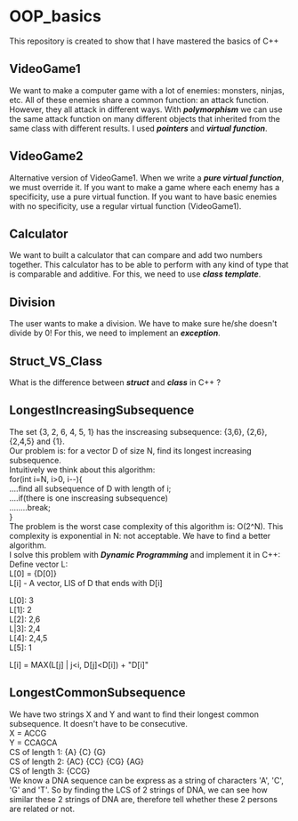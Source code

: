 # OOP_basics
This repository is created to show that I have mastered the basics of C++

## VideoGame1
We want to make a computer game with a lot of enemies: monsters, ninjas, etc. All of these enemies share a common function: an attack function.
However, they all attack in different ways. With ***polymorphism*** we can use the same attack function on many different objects that inherited from the same class with different results. I used ***pointers*** and ***virtual function***.

## VideoGame2
Alternative version of VideoGame1. When we write a ***pure virtual function***, we must override it. If you want to make a game where each enemy has a specificity, use a pure virtual function. If you want to have basic enemies with no specificity, use a regular virtual function (VideoGame1).

## Calculator
We want to built a calculator that can compare and add two numbers together. This calculator has to be able to perform with any kind of type that is comparable and additive. For this, we need to use ***class template***.

## Division
The user wants to make a division. We have to make sure he/she doesn't divide by 0! For this, we need to implement an ***exception***.

## Struct_VS_Class
What is the difference between ***struct*** and ***class*** in C++ ?


## LongestIncreasingSubsequence
The set {3, 2, 6, 4, 5, 1} has the inscreasing subsequence: {3,6}, {2,6}, {2,4,5} and {1}.<br>
Our problem is: for a vector D of size N, find its longest increasing subsequence.<br>
Intuitively we think about this algorithm:<br>
for(int i=N, i>0, i--){<br>
....find all subsequence of D with length of i;<br>
....if(there is one inscreasing subsequence)<br>
........break;<br>
}<br>
The problem is the worst case complexity of this algorithm is: O(2^N). This complexity is exponential in N: not acceptable. We have to find a better algorithm.<br>
I solve this problem with ***Dynamic Programming*** and implement it in C++:<br>
Define vector L:<br>
L[0] = {D[0]}<br>
L[i] - A vector, LIS of D that ends with D[i]<br>

L[0]: 3<br>
L[1]: 2<br>
L[2]: 2,6<br>
L|3]: 2,4<br>
L[4]: 2,4,5<br>
L[5]: 1<br>

L[i] = MAX(L[j] | j<i, D[j]<D[i]) + "D[i]"

## LongestCommonSubsequence
We have two strings X and Y and want to find their longest common subsequence. It doesn't have to be consecutive.<br>
X = ACCG<br>
Y = CCAGCA<br>
CS of length 1: {A} {C} {G}<br>
CS of length 2: {AC} {CC} {CG} {AG}<br>
CS of length 3: {CCG}<br>
We know a DNA sequence can be express as a string of characters 'A', 'C', 'G' and 'T'. So by finding the LCS of 2 strings of DNA, we can see how similar these 2 strings of DNA are, therefore tell whether these 2 persons are related or not.<br>
